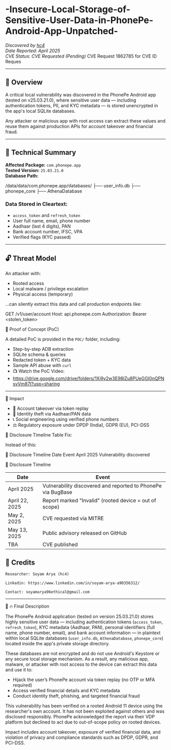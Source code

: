# -Insecure-Local-Storage-of-Sensitive-User-Data-in-PhonePe-Android-App-Unpatched-


_Discovered by [hc4](https://github.com/honestcorrupt/)_  
_Date Reported: April 2025_  
_CVE Status: CVE Requested (Pending)_
CVE Request 1862785 for CVE ID Reques

---

## 📌 Overview

A critical local vulnerability was discovered in the PhonePe Android app (tested on v25.03.21.0), where sensitive user data — including authentication tokens, PII, and KYC metadata — is stored unencrypted in the app's local SQLite databases.

Any attacker or malicious app with root access can extract these values and reuse them against production APIs for account takeover and financial fraud.

---

## 🧠 Technical Summary

**Affected Package:** `com.phonepe.app`  
**Tested Version:** `25.03.21.0`  
**Database Path:**  

/data/data/com.phonepe.app/databases/
├── user_info.db
├── phonepe_core
├── AthenaDatabase



### Data Stored in Cleartext:

- `access_token` and `refresh_token`  
- User full name, email, phone number  
- Aadhaar (last 4 digits), PAN  
- Bank account number, IFSC, VPA  
- Verified flags (KYC passed)

---

## 🔓 Threat Model

An attacker with:

- Rooted access
- Local malware / privilege escalation
- Physical access (temporary)

...can silently extract this data and call production endpoints like:



GET /v1/user/account
Host: api.phonepe.com
Authorization: Bearer <stolen_token> 

🧪 Proof of Concept (PoC)

A detailed PoC is provided in the `POC/` folder, including:

- Step-by-step ADB extraction  
- SQLite schema & queries  
- Redacted token + KYC data  
- Sample API abuse with `curl`
- 📺 Watch the PoC Video:
- https://drive.google.com/drive/folders/1Xj9y2w3E98IZu8PUeGGI0nQPNsvVm87I?usp=sharing

---

🧨 Impact

- 🔐 Account takeover via token replay  
- 🧾 Identity theft via Aadhaar/PAN data  
- 📞 Social engineering using verified phone numbers  
- ⚖️ Regulatory exposure under DPDP (India), GDPR (EU), PCI-DSS

🧠 Disclosure Timeline Table Fix:

Instead of this:

📆 Disclosure Timeline
Date	Event
April 2025	Vulnerability discovered

📆 Disclosure Timeline

| Date         | Event                                                         |
|--------------|---------------------------------------------------------------|
| April 2025   | Vulnerability discovered and reported to PhonePe via BugBase |
| April 22, 2025 | Report marked "Invalid" (rooted device = out of scope)     |
| May 2, 2025  | CVE requested via MITRE                                       |
| May 13, 2025 | Public advisory released on GitHub                            |
| TBA          | CVE published                                                 |




🤝 Credits
---
    Researcher: Soyam Arya (hc4)

    Linkedin: https://www.linkedin.com/in/soyam-arya-a90356312/ 

    Contact: soyamarya96ethical@gmail.com



---

📄 🔥 Final Description

The PhonePe Android application (tested on version 25.03.21.0) stores highly sensitive user data — including authentication tokens (`access_token`, `refresh_token`), KYC metadata (Aadhaar, PAN), personal identifiers (full name, phone number, email), and bank account information — in plaintext within local SQLite databases (`user_info.db`, `AthenaDatabase`, `phonepe_core`) located inside the app's private storage directory.

These databases are not encrypted and do not use Android's Keystore or any secure local storage mechanism. As a result, any malicious app, malware, or attacker with root access to the device can extract this data and use it to:

- Hijack the user’s PhonePe account via token replay (no OTP or MFA required)
- Access verified financial details and KYC metadata
- Conduct identity theft, phishing, and targeted financial fraud

This vulnerability has been verified on a rooted Android 11 device using the researcher's own account. It has not been exploited against others and was disclosed responsibly. PhonePe acknowledged the report via their VDP platform but declined to act due to out-of-scope policy on rooted devices.

Impact includes account takeover, exposure of verified financial data, and violation of privacy and compliance standards such as DPDP, GDPR, and PCI-DSS.




